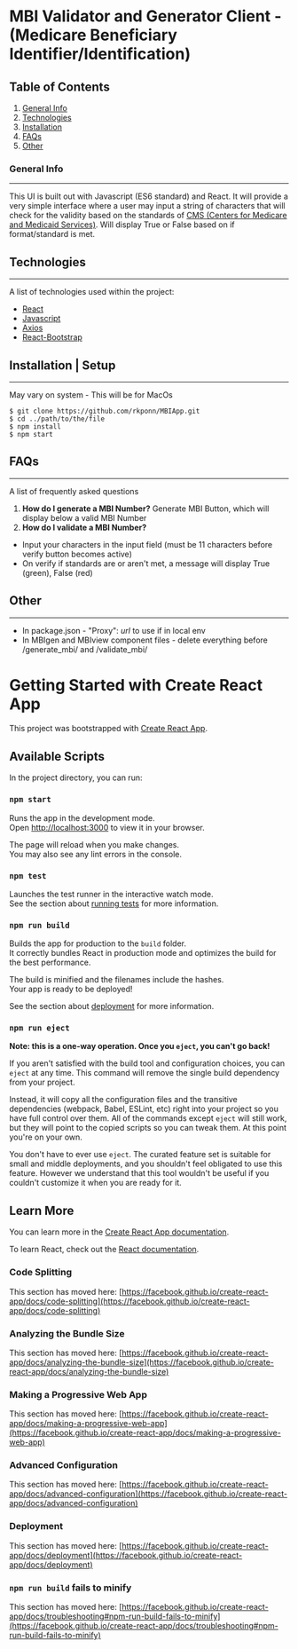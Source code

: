 # MBI Validator and Generator Client - (Medicare Beneficiary Identifier/Identification)

## Table of Contents
1. [General Info](#general-info)
2. [Technologies](#technologies)
3. [Installation](#installation)
4. [FAQs](#faqs)
5. [Other](#other)

### General Info
***
This UI is built out with Javascript (ES6 standard) and React. It will provide a very simple interface where a user may input a string of characters that will check for the validity based on the standards of [CMS (Centers for Medicare and Medicaid Services)](https://www.cms.gov/Medicare/New-Medicare-Card). Will display True or False based on if format/standard is met. 


## Technologies
***
A list of technologies used within the project:
* [React](https://reactjs.org/)
* [Javascript](https://developer.mozilla.org/en-US/docs/Web/JavaScript)
* [Axios](https://axios-http.com/docs/intro)
* [React-Bootstrap](https://react-bootstrap.github.io/)

## Installation | Setup
***
May vary on system - This will be for MacOs 
```
$ git clone https://github.com/rkponn/MBIApp.git
$ cd ../path/to/the/file
$ npm install
$ npm start
```

## FAQs
***
A list of frequently asked questions
1. **How do I generate a MBI Number?**
Generate MBI Button, which will display below a valid MBI Number
2. **How do I validate a MBI Number?**

* Input your characters in the input field (must be 11 characters before verify button becomes active)
* On verify if standards are or aren't met, a message will display True (green), False (red)

## Other
***
* In package.json - "Proxy": *url* to use if in local env
* In MBIgen and MBIview component files - delete everything before /generate_mbi/ and /validate_mbi/


# Getting Started with Create React App

This project was bootstrapped with [Create React App](https://github.com/facebook/create-react-app).

## Available Scripts

In the project directory, you can run:

### `npm start`

Runs the app in the development mode.\
Open [http://localhost:3000](http://localhost:3000) to view it in your browser.

The page will reload when you make changes.\
You may also see any lint errors in the console.

### `npm test`

Launches the test runner in the interactive watch mode.\
See the section about [running tests](https://facebook.github.io/create-react-app/docs/running-tests) for more information.

### `npm run build`

Builds the app for production to the `build` folder.\
It correctly bundles React in production mode and optimizes the build for the best performance.

The build is minified and the filenames include the hashes.\
Your app is ready to be deployed!

See the section about [deployment](https://facebook.github.io/create-react-app/docs/deployment) for more information.

### `npm run eject`

**Note: this is a one-way operation. Once you `eject`, you can't go back!**

If you aren't satisfied with the build tool and configuration choices, you can `eject` at any time. This command will remove the single build dependency from your project.

Instead, it will copy all the configuration files and the transitive dependencies (webpack, Babel, ESLint, etc) right into your project so you have full control over them. All of the commands except `eject` will still work, but they will point to the copied scripts so you can tweak them. At this point you're on your own.

You don't have to ever use `eject`. The curated feature set is suitable for small and middle deployments, and you shouldn't feel obligated to use this feature. However we understand that this tool wouldn't be useful if you couldn't customize it when you are ready for it.

## Learn More

You can learn more in the [Create React App documentation](https://facebook.github.io/create-react-app/docs/getting-started).

To learn React, check out the [React documentation](https://reactjs.org/).

### Code Splitting

This section has moved here: [https://facebook.github.io/create-react-app/docs/code-splitting](https://facebook.github.io/create-react-app/docs/code-splitting)

### Analyzing the Bundle Size

This section has moved here: [https://facebook.github.io/create-react-app/docs/analyzing-the-bundle-size](https://facebook.github.io/create-react-app/docs/analyzing-the-bundle-size)

### Making a Progressive Web App

This section has moved here: [https://facebook.github.io/create-react-app/docs/making-a-progressive-web-app](https://facebook.github.io/create-react-app/docs/making-a-progressive-web-app)

### Advanced Configuration

This section has moved here: [https://facebook.github.io/create-react-app/docs/advanced-configuration](https://facebook.github.io/create-react-app/docs/advanced-configuration)

### Deployment

This section has moved here: [https://facebook.github.io/create-react-app/docs/deployment](https://facebook.github.io/create-react-app/docs/deployment)

### `npm run build` fails to minify

This section has moved here: [https://facebook.github.io/create-react-app/docs/troubleshooting#npm-run-build-fails-to-minify](https://facebook.github.io/create-react-app/docs/troubleshooting#npm-run-build-fails-to-minify)
